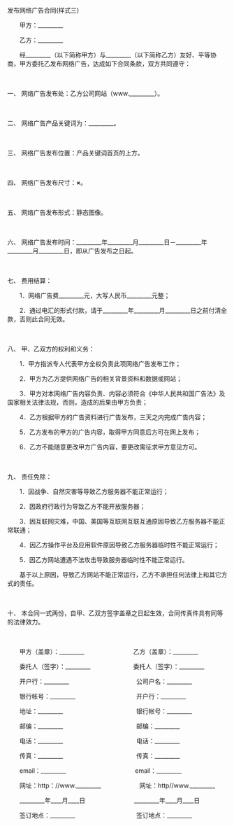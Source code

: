 



发布网络广告合同(样式三)



 

　　甲方：_________　　

　　乙方：_________　　

　　经_________（以下简称甲方）与_________（以下简称乙方）友好、平等协商，甲方委托乙发布网络广告，达成如下合同条款，双方共同遵守：

　　

一、
网络广告发布处：乙方公司网站（www._________）。

　　

二、
网络广告产品关键词为：_________。

　　

三、
网络广告发布位置：产品关键词首页的上方。

　　

四、
网络广告发布尺寸：____×____。

　　

五、
网络广告发布形式：静态图像。

　　

六、
网络广告发布时间：_________年_________月_________日－_________年_________月_________日，即从广告发布之日起。

　　

七、
费用结算：

　　1．网络广告费_________元，大写人民币_________元整；

　　2．通过电汇的形式付款，请于_________年_________月_________日之前付清全款，否则此合同无效。

　　

八、
甲、乙双方的权利和义务：

　　1．甲方指派专人代表甲方全权负责此项网络广告发布工作；

　　2．甲方为乙方提供网络广告的相关背景资料和数据或网站；

　　3．甲方对本网络广告内容负责、内容必须符合《中华人民共和国广告法》及国家相关法律法规，否则，造成的后果由甲方负责；

　　4．乙方根据甲方的广告资料进行广告发布，三天之内完成广告内容；

　　5．乙方发布的甲方的广告内容，取得甲方同意后方可在网上发布；

　　6．乙方不能随意更改甲方广告内容，要更改需征求甲方意见方可。

　　

九、
责任免除：

　　1．因战争、自然灾害等导致乙方服务器不能正常运行；

　　2．因政府行政行为导致乙方不能开放服务器；

　　3．因互联网灾难，中国、美国等互联网互联互通原因导致乙方服务器不能正常联通；

　　4．因乙方操作平台及应用软件原因导致乙方服务器临时性不能正常运行；

　　5．因乙方网站遭遇不法攻击导致服务器临时性不能正常运行。

　　基于以上原因，导致乙方网站不能正常运行，乙方不承担任何法律上和其它方式的责任。

　　

十、
本合同一式两份，自甲、乙双方签字盖章之日起生效，合同传真件具有同等的法律效力。

　　

　　甲方（盖章）：_________　　　　　　　　乙方（盖章）：_________　　

　　委托人（签字）：_________　　　　　　　委托人（签字）：_________　　

　　开户行：_________　　　　　　　　　　　公司户名：_________　　

　　银行帐号：_________　　　　　　　　　　开户行：_________　　

　　地址：_________　　　　　　　　　　　　银行帐号：_________　　

　　邮编：_________　　　　　　　　　　　　邮编：_________　　

　　电话：_________　　　　　　　　　　　　电话：_________　　

　　传真：_________　　　　　　　　　　　　传真：_________　　

　　email：_________　　　　　　　　　　　 email：_________　　

　　网址：http：//www._________　　　　　　 网址：http//www._________　　

　　_________年____月____日　　　　　　　　_________年____月____日　 

　　签订地点：_________　　　　　　　　　　签订地点：_________